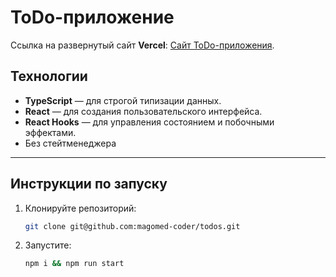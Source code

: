# ToDo-приложение

Ссылка на развернутый сайт **Vercel**: [Сайт ToDo-приложения](https://todos-beta-pied.vercel.app).

## Технологии

- **TypeScript** — для строгой типизации данных.
- **React** — для создания пользовательского интерфейса.
- **React Hooks** — для управления состоянием и побочными эффектами.
- Без стейтменеджера

---

## Инструкции по запуску

1. Клонируйте репозиторий:

   ```bash
   git clone git@github.com:magomed-coder/todos.git

   ```

2. Запустите:

   ```bash
   npm i && npm run start

   ```
